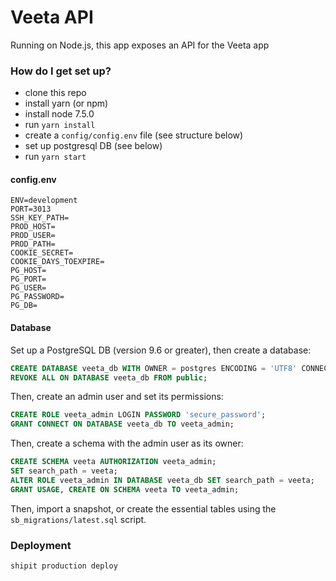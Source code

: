 # Veeta API #

Running on Node.js, this app exposes an API for the Veeta app

### How do I get set up? ###
* clone this repo
* install yarn (or npm)
* install node 7.5.0
* run `yarn install`
* create a `config/config.env` file (see structure below)
* set up postgresql DB (see below)
* run `yarn start`

#### config.env ####
```
ENV=development
PORT=3013
SSH_KEY_PATH=
PROD_HOST=
PROD_USER=
PROD_PATH=
COOKIE_SECRET=
COOKIE_DAYS_TOEXPIRE=
PG_HOST=
PG_PORT=
PG_USER=
PG_PASSWORD=
PG_DB=
```

#### Database ####
Set up a PostgreSQL DB (version 9.6 or greater), then create a database:
```sql
CREATE DATABASE veeta_db WITH OWNER = postgres ENCODING = 'UTF8' CONNECTION LIMIT = -1;
REVOKE ALL ON DATABASE veeta_db FROM public;
```
Then, create an admin user and set its permissions:
```sql
CREATE ROLE veeta_admin LOGIN PASSWORD 'secure_password';
GRANT CONNECT ON DATABASE veeta_db TO veeta_admin;
```
Then, create a schema with the admin user as its owner:
```sql
CREATE SCHEMA veeta AUTHORIZATION veeta_admin;
SET search_path = veeta;
ALTER ROLE veeta_admin IN DATABASE veeta_db SET search_path = veeta;
GRANT USAGE, CREATE ON SCHEMA veeta TO veeta_admin;
```
Then, import a snapshot, or create the essential tables using the `sb_migrations/latest.sql` script.

### Deployment ###
```
shipit production deploy
```

